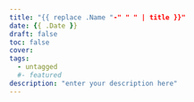 ```yaml
---
title: "{{ replace .Name "-" " " | title }}"
date: {{ .Date }}
draft: false
toc: false
cover:
tags:
  - untagged
  #- featured
description: "enter your description here"
---
```


